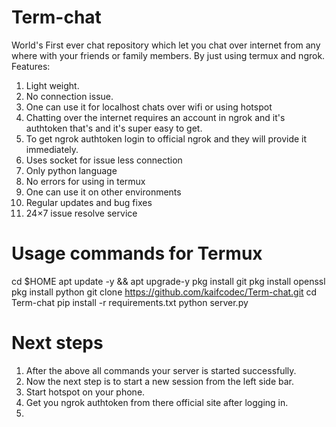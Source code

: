 # Term-chat
World's First ever chat repository which let you chat over internet from any where with your friends or family members. By just using termux and ngrok.
Features:
1. Light weight.
2. No connection issue.
3. One can use it for localhost chats over wifi or using hotspot
4. Chatting over the internet requires an account in ngrok and it's authtoken that's and it's super easy to get.
5. To get ngrok authtoken login to official ngrok and they will provide it immediately.
6. Uses socket for issue less connection
7. Only python language
8. No errors for using in termux
9. One can use it on other environments
10. Regular updates and bug fixes
11. 24×7 issue resolve service

# Usage commands for Termux
cd $HOME
apt update -y && apt upgrade-y
pkg install git
pkg install openssl
pkg install python
git clone https://github.com/kaifcodec/Term-chat.git
cd Term-chat 
pip install -r requirements.txt
python server.py

# Next steps
1. After the above all commands your server is started successfully.
2. Now the next step is to start a new session from the left side bar.
3. Start hotspot on your phone.
4. Get you ngrok authtoken from there official site after logging in.
5. 







